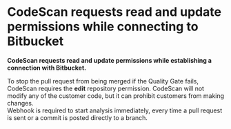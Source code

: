 # CodeScan requests read and update permissions while connecting to Bitbucket

**CodeScan requests read and update permissions while establishing a connection with Bitbucket.**

To stop the pull request from being merged if the Quality Gate fails, CodeScan requires the **edit** repository permission. CodeScan will not modify any of the customer code, but it can prohibit customers from making changes.\
Webhook is required to start analysis immediately, every time a pull request is sent or a commit is posted directly to a branch.
